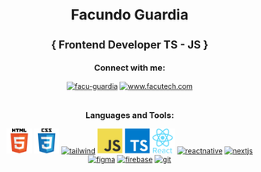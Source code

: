 <h1 align="center">Facundo Guardia</h1>
<h2 align="center"> { Frontend Developer TS - JS }</h2>

<h3 align="center">Connect with me:</h3>
<p align="center">
<a href="https://linkedin.com/in/facu-guardia" target="_blank"><img align="center" src="https://raw.githubusercontent.com/rahuldkjain/github-profile-readme-generator/master/src/images/icons/Social/linked-in-alt.svg" alt="facu-guardia" height="50" width="50"/></a> <a href="https://www.facutech.com/" target="_blank"><img align="center" src="https://raw.githubusercontent.com/rahuldkjain/github-profile-readme-generator/master/src/images/icons/Social/rss.svg" alt="www.facutech.com" height="50" width="50" /></a>
</p>

#

<h3 align="center">Languages and Tools:</h3>
<p align="center">
<a href="https://www.w3.org/html/" target="_blank" rel="noreferrer"><img src="https://raw.githubusercontent.com/devicons/devicon/master/icons/html5/html5-original-wordmark.svg" alt="html5" width="50" height="50"/></a> <a href="https://www.w3schools.com /css/" target="_blank" rel="noreferrer"><img src="https://raw.githubusercontent.com/devicons/devicon/master/icons/css3/css3-original-wordmark.svg" alt= "css3" width="50" height="50"/></a> <a href="https://tailwindcss.com/" target="_blank" rel="noreferrer"><img src= "https://www.vectorlogo.zone/logos/tailwindcss/tailwindcss-icon.svg" alt="tailwind" width="50" height="50"/></a> <a href="https://developer.mozilla.org/en-US/docs/Web/JavaScript" target="_blank" rel="noreferrer"><img src="https://raw.githubusercontent.com/devicons/devicon/master/icons/javascript/javascript-original.svg" alt="javascript" width="50" height="50"/></a> <a href="https://www.typescriptlang.org/" target="_blank" rel="noreferrer"><img src="https://raw.githubusercontent.com/devicons/devicon/master/icons/typescript/typescript-original.svg" alt="typescript" width="50" height="50"/></a><a href="https://reactjs.org/" target="_blank" rel="noreferrer"><img src="https://raw.githubusercontent.com/devicons/devicon/master/icons/react/react-original-wordmark.svg" alt="react" width="50" height="50"/></a> <a href="https://reactnative.dev/" target="_blank" rel="noreferrer"><img src="https://reactnative.dev/img/header_logo.svg" alt="reactnative" width="50" height="50"/></a> <a href="https://nextjs.org/" target="_blank" rel="noreferrer"><img src= "https://cdn.worldvectorlogo.com/logos/nextjs-2.svg" alt="nextjs" width="50" height="50"/></a> <a href="https://www.figma.com/" target="_blank" rel="noreferrer"><img src="https://www.vectorlogo.zone/logos/figma/figma-icon.svg" alt="figma" width="50" height="50"/></a> <a href=" https://firebase.google.com/" target="_blank" rel="noreferrer"><img src="https://www.vectorlogo.zone/logos/firebase/firebase-icon.svg" alt=" firebase" width="50" height="50"/></a> <a href="https://git-scm.com/" target="_blank" rel="noreferrer"><img src="https://www.vectorlogo.zone/logos/git-scm/git-scm-icon.svg" alt="git" width="50" height="50"/></a>
</p>




